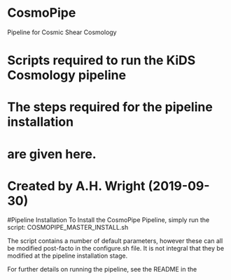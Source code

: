 # CosmoPipe
Pipeline for Cosmic Shear Cosmology

# Scripts required to run the KiDS Cosmology pipeline
# The steps required for the pipeline installation   
# are given here.

# Created by A.H. Wright (2019-09-30)

#Pipeline Installation 
To Install the CosmoPipe Pipeline, simply run the script: 
COSMOPIPE_MASTER_INSTALL.sh 

The script contains a number of default parameters, however these 
can all be modified post-facto in the configure.sh file. It is 
not integral that they be modified at the pipeline installation 
stage. 

For further details on running the pipeline, see the README in the 

